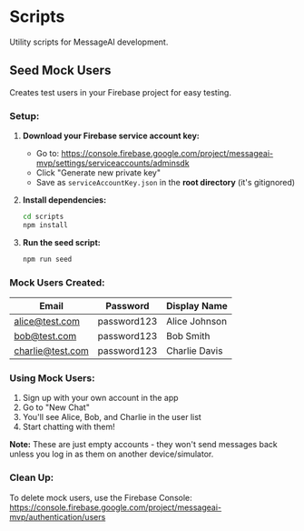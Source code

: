 # Scripts

Utility scripts for MessageAI development.

## Seed Mock Users

Creates test users in your Firebase project for easy testing.

### Setup:

1. **Download your Firebase service account key:**

   - Go to: https://console.firebase.google.com/project/messageai-mvp/settings/serviceaccounts/adminsdk
   - Click "Generate new private key"
   - Save as `serviceAccountKey.json` in the **root directory** (it's gitignored)

2. **Install dependencies:**

   ```bash
   cd scripts
   npm install
   ```

3. **Run the seed script:**
   ```bash
   npm run seed
   ```

### Mock Users Created:

| Email            | Password    | Display Name  |
| ---------------- | ----------- | ------------- |
| alice@test.com   | password123 | Alice Johnson |
| bob@test.com     | password123 | Bob Smith     |
| charlie@test.com | password123 | Charlie Davis |

### Using Mock Users:

1. Sign up with your own account in the app
2. Go to "New Chat"
3. You'll see Alice, Bob, and Charlie in the user list
4. Start chatting with them!

**Note:** These are just empty accounts - they won't send messages back unless you log in as them on another device/simulator.

### Clean Up:

To delete mock users, use the Firebase Console:
https://console.firebase.google.com/project/messageai-mvp/authentication/users

